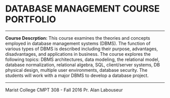 DATABASE MANAGEMENT COURSE PORTFOLIO
===================
----------
**Course Descrption:**
This course examines the theories and concepts employed in database management systems (DBMS). The function of various types of DBMS is described including their purpose, advantages, disadvantages, and applications in business. The course explores the following topics: DBMS architectures, data modeling, the relational model, database normalization, relational algebra, SQL, client/server systems, DB physical design, multiple user environments, database security. The students will work with a major DBMS to develop a database project. 


----------
Marist College 
CMPT 308 - Fall 2016
Pr. Alan Labouseur

